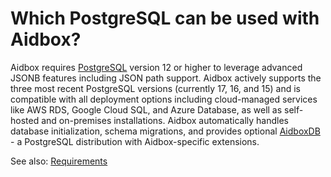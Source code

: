 <!-- Merge into: database.md -->

# Which PostgreSQL can be used with Aidbox?

Aidbox requires [PostgreSQL](https://www.postgresql.org/) version 12 
or higher to leverage advanced JSONB features including JSON path support. 
Aidbox actively supports the three most recent PostgreSQL versions (currently 17, 16, and 15)
and is compatible with all deployment options including cloud-managed services like AWS RDS, Google Cloud SQL, and Azure Database, as well as self-hosted and on-premises installations. Aidbox automatically handles database initialization, schema migrations, and provides optional [AidboxDB](aidboxdb-image/README.md) - a PostgreSQL distribution with Aidbox-specific extensions.

See also: [Requirements](./requirements.md)
